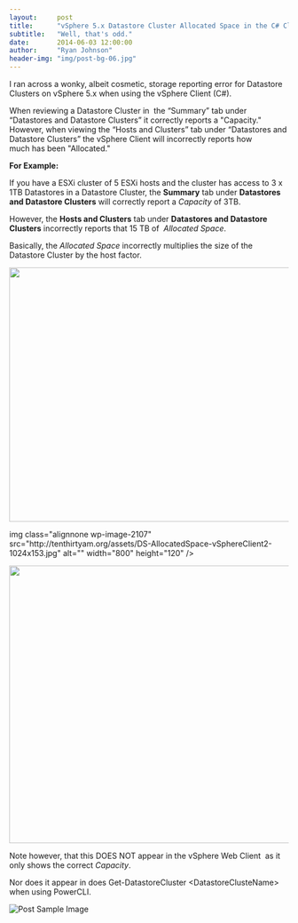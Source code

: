 ```yaml
---
layout:     post
title:      "vSphere 5.x Datastore Cluster Allocated Space in the C# Client"
subtitle:   "Well, that's odd."
date:       2014-06-03 12:00:00
author:     "Ryan Johnson"
header-img: "img/post-bg-06.jpg"
---
```


<p>I ran across a wonky, albeit cosmetic, storage reporting error for Datastore Clusters on vSphere 5.x when using the vSphere Client (C#).</p>

<p>When reviewing a Datastore Cluster in  the “Summary” tab under “Datastores and Datastore Clusters” it correctly reports a "Capacity." However, when viewing the “Hosts and Clusters” tab under “Datastores and Datastore Clusters” the vSphere Client will incorrectly reports how much has been "Allocated."</p>

<p><strong>For Example:</strong></p>

<p>If you have a ESXi cluster of 5 ESXi hosts and the cluster has access to 3 x 1TB Datastores in a Datastore Cluster, the <strong>Summary</strong> tab under <strong>Datastores and Datastore Clusters</strong> will correctly report a <em>Capacity</em> of 3TB.</p>

<p>However, the <strong>Hosts and Clusters</strong> tab under <strong>Datastores and Datastore Clusters</strong> incorrectly reports that 15 TB of  <em>Allocated Space</em>.</p>

<p>Basically, the <em>Allocated Space</em> incorrectly multiplies the size of the Datastore Cluster by the host factor.</p>

<p><img class="alignnone wp-image-2106" src="http://tenthirtyam.org/assets/DS-AllocatedSpace-vSphereClient1.jpg" alt="" width="800" height="458" /></p>

<p>img class="alignnone wp-image-2107" src="http://tenthirtyam.org/assets/DS-AllocatedSpace-vSphereClient2-1024x153.jpg" alt="" width="800" height="120" /></p>

<p><img class="alignnone wp-image-2108" src="http://tenthirtyam.org/assets/DS-AllocatedSpace-vSphereClient3.jpg" alt="" width="800" height="500" /></p>

<p>Note however, that this DOES NOT appear in the vSphere Web Client  as it only shows the correct <em>Capacity</em>.</p>

<p>Nor does it appear in does Get-DatastoreCluster &lt;DatastoreClusteName&gt; when using PowerCLI.</p>

<img src="{{ site.baseurl }}/img/post-sample-image.jpg" alt="Post Sample Image">